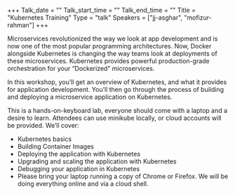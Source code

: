 +++
Talk_date = ""
Talk_start_time = ""
Talk_end_time = ""
Title = "Kubernetes Training"
Type = "talk"
Speakers = ["jj-asghar", "mofizur-rahman"]
+++

Microservices revolutionized the way we look at app development and is now one of the most popular programming architectures. Now, Docker alongside Kubernetes is changing the way teams look at deployments of these microservices. Kubernetes provides powerful production-grade orchestration for your “Dockerized” microservices.

In this workshop, you’ll get an overview of Kubernetes, and what it provides for application development. You’ll then go through the process of building and deploying a microservice application on Kubernetes.

This is a hands-on-keyboard lab, everyone should come with a laptop and a desire to learn. Attendees can use minikube locally, or cloud accounts will be provided. We’ll cover:

* Kubernetes basics
* Building Container Images
* Deploying the application with Kubernetes
* Upgrading and scaling the application with Kubernetes
* Debugging your application in Kubernetes
* Please bring your laptop running a copy of Chrome or Firefox. We will be doing everything online and via a cloud shell.
